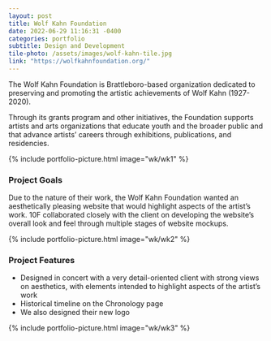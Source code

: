 ```yaml
---
layout: post
title: Wolf Kahn Foundation
date: 2022-06-29 11:16:31 -0400
categories: portfolio
subtitle: Design and Development
tile-photo: /assets/images/wolf-kahn-tile.jpg
link: "https://wolfkahnfoundation.org/"
---
```


The Wolf Kahn Foundation is Brattleboro-based organization dedicated to preserving and promoting the artistic achievements of Wolf Kahn (1927-2020).

Through its grants program and other initiatives, the Foundation supports artists and arts organizations that educate youth and the broader public and that advance artists’ careers through exhibitions, publications, and residencies.

{% include portfolio-picture.html image="wk/wk1" %}

### Project Goals

Due to the nature of their work, the Wolf Kahn Foundation wanted an aesthetically pleasing website that would highlight aspects of the artist’s work. 10F collaborated closely with the client on developing the website’s overall look and feel through multiple stages of website mockups. 

{% include portfolio-picture.html image="wk/wk2" %}

### Project Features
- Designed in concert with a very detail-oriented client with strong views on aesthetics, with elements intended to highlight aspects of the artist’s work
- Historical timeline on the Chronology page
- We also designed their new logo

{% include portfolio-picture.html image="wk/wk3" %}